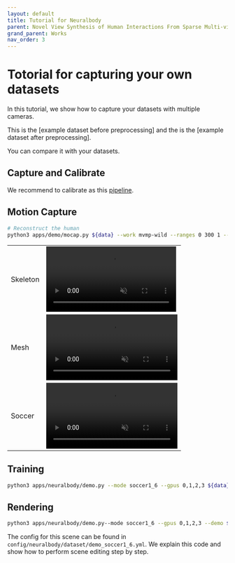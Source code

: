 ```yaml
---
layout: default
title: Tutorial for Neuralbody
parent: Novel View Synthesis of Human Interactions From Sparse Multi-view Videos
grand_parent: Works
nav_order: 3
---
```


# Totorial for capturing your own datasets

In this tutorial, we show how to capture your datasets with multiple cameras.

This is the [example dataset before preprocessing] and the is the [example dataset after preprocessing].

You can compare it with your datasets.

## Capture and Calibrate

We recommend to calibrate as this [pipeline]().

## Motion Capture

```bash
# Reconstruct the human
python3 apps/demo/mocap.py ${data} --work mvmp-wild --ranges 0 300 1 --subs_vis 1 3 5 7 --pids 0 1 2 3 4 5
```

<table cellspacing="0">
    <thead>
    </thead>
    <tbody id="demo">
      <tr>
        <td>Skeleton
        </td>
        <td>
          <video width="99%" playsinline="" autoplay="autoplay" loop="loop" preload="" muted=""><source src="multinb-code/soccer1_6_keypoints.mp4" type="video/mp4">
          </video>
        </td>
      </tr>
      <tr>
        <td>Mesh
        </td>
        <td>
          <video width="100%" playsinline="" autoplay="autoplay" loop="loop" preload="" muted=""><source src="multinb-code/soccer1_6_smpl.mp4" type="video/mp4">
          </video>
        </td>
      </tr>
      <tr>
        <td>Soccer
        </td>
        <td>
          <video width="100%" playsinline="" autoplay="autoplay" loop="loop" preload="" muted=""><source src="multinb-code/soccer1_6_object.mp4" type="video/mp4">
          </video>
        </td>
      </tr>
    </tbody>
</table>

## Training

```bash
python3 apps/neuralbody/demo.py --mode soccer1_6 --gpus 0,1,2,3 ${data}
```

## Rendering

```bash
python3 apps/neuralbody/demo.py--mode soccer1_6 --gpus 0,1,2,3 --demo ${data} 
```

The config for this scene can be found in `config/neuralbody/dataset/demo_soccer1_6.yml`. We explain this code and show how to perform scene editing step by step.

